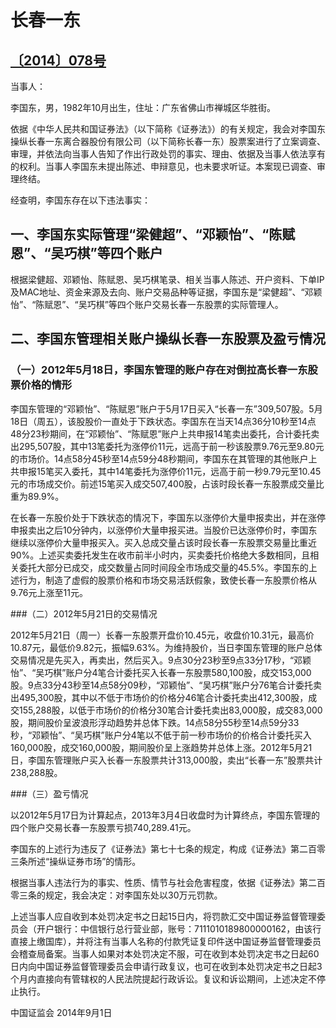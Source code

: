 # 长春一东

## [〔2014〕078号](http://www.csrc.gov.cn/pub/zjhpublic/G00306212/201410/t20141021_262127.htm)



当事人：

李国东，男，1982年10月出生，住址：广东省佛山市禅城区华胜街。

依据《中华人民共和国证券法》（以下简称《证券法》）的有关规定，我会对李国东操纵长春一东离合器股份有限公司（以下简称长春一东）股票案进行了立案调查、审理，并依法向当事人告知了作出行政处罚的事实、理由、依据及当事人依法享有的权利。当事人李国东未提出陈述、申辩意见，也未要求听证。本案现已调查、审理终结。

经查明，李国东存在以下违法事实：

## 一、李国东实际管理“梁健超”、“邓颖怡”、“陈赋恩”、“吴巧棋”等四个账户

根据梁健超、邓颖怡、陈赋恩、吴巧棋笔录、相关当事人陈述、开户资料、下单IP及MAC地址、资金来源及去向、账户交易品种等证据，李国东是“梁健超”、“邓颖怡”、“陈赋恩”、“吴巧棋”等四个账户交易长春一东股票的实际管理人。

## 二、李国东管理相关账户操纵长春一东股票及盈亏情况

### （一）2012年5月18日，李国东管理的账户存在对倒拉高长春一东股票价格的情形

李国东管理的“邓颖怡”、“陈赋恩”账户于5月17日买入“长春一东”309,507股。5月18日（周五），该股股价一直处于下跌状态。李国东在当天14点36分10秒至14点48分23秒期间，在“邓颖怡”、“陈赋恩”账户上共申报14笔卖出委托，合计委托卖出295,507股，其中13笔委托为涨停价11元，远高于前一秒该股票9.76元至9.80元的市场价。14点58分45秒至14点59分48秒期间，李国东在其管理的其他账户上共申报15笔买入委托，其中14笔委托为涨停价11元，远高于前一秒9.79元至10.45元的市场成交价。前述15笔买入成交507,400股，占该时段长春一东股票成交量比重为89.9%。

在长春一东股价处于下跌状态的情况下，李国东以涨停价大量申报卖出，并在涨停申报卖出之后10分钟内，以涨停价大量申报买进。当股价已达涨停价时，李国东继续以涨停价大量申报买入。买入总成交量占该时段长春一东股票交易量比重近90%。上述买卖委托发生在收市前半小时内，买卖委托价格绝大多数相同，且相关委托大部分已成交，成交数量占同时间段全市场成交量的45.5%。李国东的上述行为，制造了虚假的股票价格和市场交易活跃假象，致使长春一东股票价格从9.76元上涨至11元。

###（二）2012年5月21日的交易情况

2012年5月21日（周一）长春一东股票开盘价10.45元，收盘价10.31元，最高价10.87元，最低价9.82元，振幅9.63%。为维持股价，当日李国东管理的账户总体交易情况是先买入，再卖出，然后买入。9点30分23秒至9点33分17秒，“邓颖怡”、“吴巧棋”账户分4笔合计委托买入长春一东股票580,100股，成交153,000股。9点33分43秒至14点58分09秒，“邓颖怡”、“吴巧棋”账户分76笔合计委托卖出495,300股，其中以不低于市场价的价格分46笔合计委托卖出412,300股，成交155,288股，以低于市场价的价格分30笔合计委托卖出83,000股，成交83,000股，期间股价呈波浪形浮动趋势并总体下跌。14点58分55秒至14点59分33秒，“邓颖怡”、“吴巧棋”账户分4笔以不低于前一秒市场价的价格合计委托买入160,000股，成交160,000股，期间股价呈上涨趋势并总体上涨。2012年5月21日，李国东管理账户买入长春一东股票共计313,000股，卖出“长春一东”股票共计238,288股。

###（三）盈亏情况

以2012年5月17日为计算起点，2013年3月4日收盘时为计算终点，李国东管理的四个账户交易长春一东股票亏损740,289.41元。

李国东的上述行为违反了《证券法》第七十七条的规定，构成《证券法》第二百零三条所述“操纵证券市场”的情形。

根据当事人违法行为的事实、性质、情节与社会危害程度，依据《证券法》第二百零三条的规定，我会决定：对李国东处以30万元罚款。


上述当事人应自收到本处罚决定书之日起15日内，将罚款汇交中国证券监督管理委员会（开户银行：中信银行总行营业部，账号：7111010189800000162，由该行直接上缴国库），并将注有当事人名称的付款凭证复印件送中国证券监督管理委员会稽查局备案。当事人如果对本处罚决定不服，可在收到本处罚决定书之日起60日内向中国证券监督管理委员会申请行政复议，也可在收到本处罚决定书之日起3个月内直接向有管辖权的人民法院提起行政诉讼。复议和诉讼期间，上述决定不停止执行。



 
 
 
 
中国证监会 
2014年9月1日